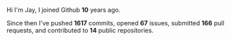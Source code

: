 Hi I'm Jay, I joined Github **10** years ago.

Since then I've pushed **1617** commits, opened **67** issues, submitted **166** pull requests, and contributed to **14** public repositories.

